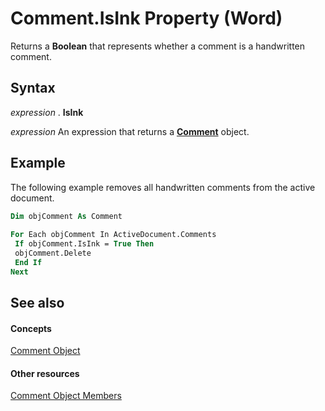 
# Comment.IsInk Property (Word)

Returns a  **Boolean** that represents whether a comment is a handwritten comment.


## Syntax

 _expression_ . **IsInk**

 _expression_ An expression that returns a **[Comment](0a2841f3-ca3c-8186-afab-f634ebd97d4c.md)** object.


## Example

The following example removes all handwritten comments from the active document.


```vb
Dim objComment As Comment 
 
For Each objComment In ActiveDocument.Comments 
 If objComment.IsInk = True Then 
 objComment.Delete 
 End If 
Next
```


## See also


#### Concepts


[Comment Object](0a2841f3-ca3c-8186-afab-f634ebd97d4c.md)
#### Other resources


[Comment Object Members](1f1dbb3e-d0ae-9eb7-108a-697a10533e2b.md)

